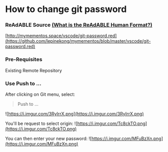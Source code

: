 
# How to change git password


### ReAdABLE Source [(What is the ReAdABLE Human Format?)](http://readablehumanformat.com)

[http://mymementos.space/vscode/git-password.red](https://github.com/lepinekong/mymementos/blob/master/vscode/git-password.red)


### Pre-Requisites

Existing Remote Repository

### Use Push to ...

After clicking on Git menu, select:
>Push to ...

![https://i.imgur.com/3RyIrrX.png](https://i.imgur.com/3RyIrrX.png)
                    
You'll be request to select origin:
![https://i.imgur.com/Tc8ckTO.png](https://i.imgur.com/Tc8ckTO.png)
                    
You can then enter your new password:
![https://i.imgur.com/MFuBzXn.png](https://i.imgur.com/MFuBzXn.png)
                    

